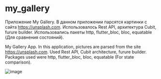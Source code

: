 # my_gallery

Приложение My Gallery. В данном приложении парсятся картинки с сайта https://unsplash.com. Использовалось Rest API, архитектура Cubit, furure builder. Использовались пакеты http, flutter_bloc, bloc, equatable (Для сравнения состояний).

My Gallery App. In this application, pictures are parsed from the site https://unsplash.com. Used Rest API, Cubit architecture, furure builder. Packages used were http, flutter_bloc, bloc, equatable (For state comparison).

![image](https://github.com/ZeAs4c/my_gallery_parse/assets/59208681/65743c4b-e0dd-4bd9-a507-ab0572300080)
